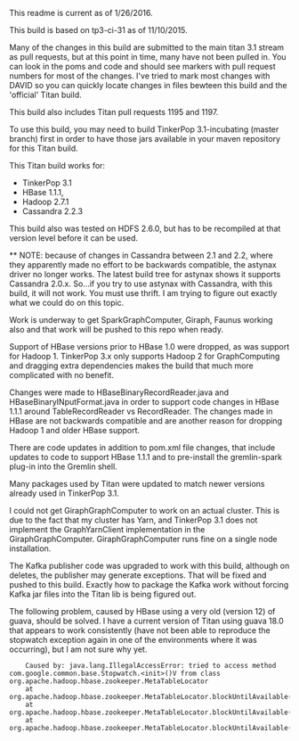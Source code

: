 This readme is current as of 1/26/2016.

This build is based on tp3-ci-31 as of 11/10/2015.

Many of the changes in this build are submitted to the main titan 3.1 stream as pull requests,
but at this point in time, many have not been pulled in. You can look in the poms and code
and should see markers with pull request numbers for most of the changes.  I've tried to
mark most changes with DAVID so you can quickly locate changes in files bewteen this build
and the 'official' Titan build.

This build also includes Titan pull requests 1195 and 1197.

To use this build, you may need to build TinkerPop 3.1-incubating (master branch) first in order to have those
jars available in your maven repository for this Titan build.

This Titan build works for:

- TinkerPop 3.1
- HBase 1.1.1, 
- Hadoop 2.7.1
- Cassandra 2.2.3

This build also was tested on HDFS 2.6.0, but has to be recompiled at that version level before it can be used.

** NOTE: because of changes in Cassandra between 2.1 and 2.2, where they apparently made
no effort to be backwards compatible, the astynax driver no longer works.  The latest
build tree for astynax shows it supports Cassandra 2.0.x.  So...if you try to use
astynax with Cassandra, with this build, it will not work.  You must use thrift.
I am trying to figure out exactly what we could do on this topic.

Work is underway to get SparkGraphComputer, Giraph, Faunus working also and 
that work will be pushed to this repo when ready.


Support of HBase versions prior to HBase 1.0 were dropped, as was support for Hadoop 1.
TinkerPop 3.x only supports Hadoop 2 for GraphComputing and dragging extra dependencies
makes the build that much more complicated with no benefit.

Changes were made to HBaseBinaryRecordReader.java and HBaseBinaryINputFormat.java in order 
to support code changes in HBase 1.1.1 around TableRecordReader vs RecordReader.  The
changes made in HBase are not backwards compatible and are another reason for dropping 
Hadoop 1 and older HBase support.

There are code updates in addition to pom.xml file changes, that include updates to code to support
HBase 1.1.1 and to pre-install the gremlin-spark plug-in into the Gremlin shell.

Many packages used by Titan were updated to match newer versions already used in TinkerPop 3.1.

I could not get GiraphGraphComputer to work on an actual cluster. This is due to
the fact that my cluster has Yarn, and TinkerPop 3.1 does not implement the GraphYarnClient
implementation in the GiraphGraphComputer.  GiraphGraphComputer runs fine on a single
node installation.

The Kafka publisher code was upgraded to work with this build, although on deletes,
the publisher may generate exceptions.  That will be fixed and pushed to this build.
Exactly how to package the Kafka work without forcing Kafka jar files into the Titan
lib is being figured out.

The following problem, caused by HBase using a very old (version 12) of guava, should
be solved. I have a current version of Titan using guava 18.0 that appears to work
consistently (have not been able to reproduce the stopwatch exception again in one of 
the environments where it was occurring), but I am not sure why yet.

```
    Caused by: java.lang.IllegalAccessError: tried to access method com.google.common.base.Stopwatch.<init>()V from class org.apache.hadoop.hbase.zookeeper.MetaTableLocator
    at org.apache.hadoop.hbase.zookeeper.MetaTableLocator.blockUntilAvailable(MetaTableLocator.java:596)
    at org.apache.hadoop.hbase.zookeeper.MetaTableLocator.blockUntilAvailable(MetaTableLocator.java:580)
    at org.apache.hadoop.hbase.zookeeper.MetaTableLocator.blockUntilAvailable(MetaTableLocator.java:559)
```
